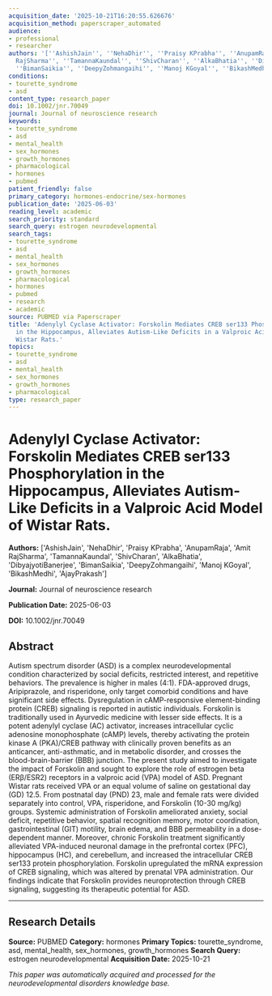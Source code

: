 ```yaml
---
acquisition_date: '2025-10-21T16:20:55.626676'
acquisition_method: paperscraper_automated
audience:
- professional
- researcher
authors: '[''AshishJain'', ''NehaDhir'', ''Praisy KPrabha'', ''AnupamRaja'', ''Amit
  RajSharma'', ''TamannaKaundal'', ''ShivCharan'', ''AlkaBhatia'', ''DibyajyotiBanerjee'',
  ''BimanSaikia'', ''DeepyZohmangaihi'', ''Manoj KGoyal'', ''BikashMedhi'', ''AjayPrakash'']'
conditions:
- tourette_syndrome
- asd
content_type: research_paper
doi: 10.1002/jnr.70049
journal: Journal of neuroscience research
keywords:
- tourette_syndrome
- asd
- mental_health
- sex_hormones
- growth_hormones
- pharmacological
- hormones
- pubmed
patient_friendly: false
primary_category: hormones-endocrine/sex-hormones
publication_date: '2025-06-03'
reading_level: academic
search_priority: standard
search_query: estrogen neurodevelopmental
search_tags:
- tourette_syndrome
- asd
- mental_health
- sex_hormones
- growth_hormones
- pharmacological
- hormones
- pubmed
- research
- academic
source: PUBMED via Paperscraper
title: 'Adenylyl Cyclase Activator: Forskolin Mediates CREB ser133 Phosphorylation
  in the Hippocampus, Alleviates Autism-Like Deficits in a Valproic Acid Model of
  Wistar Rats.'
topics:
- tourette_syndrome
- asd
- mental_health
- sex_hormones
- growth_hormones
- pharmacological
type: research_paper
---
```


# Adenylyl Cyclase Activator: Forskolin Mediates CREB ser133 Phosphorylation in the Hippocampus, Alleviates Autism-Like Deficits in a Valproic Acid Model of Wistar Rats.

**Authors:** ['AshishJain', 'NehaDhir', 'Praisy KPrabha', 'AnupamRaja', 'Amit RajSharma', 'TamannaKaundal', 'ShivCharan', 'AlkaBhatia', 'DibyajyotiBanerjee', 'BimanSaikia', 'DeepyZohmangaihi', 'Manoj KGoyal', 'BikashMedhi', 'AjayPrakash']

**Journal:** Journal of neuroscience research

**Publication Date:** 2025-06-03

**DOI:** 10.1002/jnr.70049

## Abstract

Autism spectrum disorder (ASD) is a complex neurodevelopmental condition characterized by social deficits, restricted interest, and repetitive behaviors. The prevalence is higher in males (4:1). FDA-approved drugs, Aripiprazole, and risperidone, only target comorbid conditions and have significant side effects. Dysregulation in cAMP-responsive element-binding protein (CREB) signaling is reported in autistic individuals. Forskolin is traditionally used in Ayurvedic medicine with lesser side effects. It is a potent adenylyl cyclase (AC) activator, increases intracellular cyclic adenosine monophosphate (cAMP) levels, thereby activating the protein kinase A (PKA)/CREB pathway with clinically proven benefits as an anticancer, anti-asthmatic, and in metabolic disorder, and crosses the blood-brain-barrier (BBB) junction. The present study aimed to investigate the impact of Forskolin and sought to explore the role of estrogen beta (ERβ/ESR2) receptors in a valproic acid (VPA) model of ASD. Pregnant Wistar rats received VPA or an equal volume of saline on gestational day (GD) 12.5. From postnatal day (PND) 23, male and female rats were divided separately into control, VPA, risperidone, and Forskolin (10-30 mg/kg) groups. Systemic administration of Forskolin ameliorated anxiety, social deficit, repetitive behavior, spatial recognition memory, motor coordination, gastrointestinal (GIT) motility, brain edema, and BBB permeability in a dose-dependent manner. Moreover, chronic Forskolin treatment significantly alleviated VPA-induced neuronal damage in the prefrontal cortex (PFC), hippocampus (HC), and cerebellum, and increased the intracellular CREB ser133 protein phosphorylation. Forskolin upregulated the mRNA expression of CREB signaling, which was altered by prenatal VPA administration. Our findings indicate that Forskolin provides neuroprotection through CREB signaling, suggesting its therapeutic potential for ASD.

---

## Research Details

**Source:** PUBMED
**Category:** hormones
**Primary Topics:** tourette_syndrome, asd, mental_health, sex_hormones, growth_hormones
**Search Query:** estrogen neurodevelopmental
**Acquisition Date:** 2025-10-21

*This paper was automatically acquired and processed for the neurodevelopmental disorders knowledge base.*
